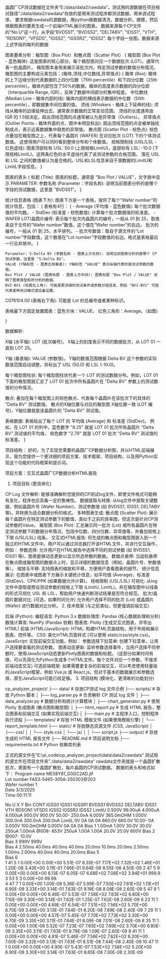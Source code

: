 晶圆厂CP测试数据在文件夹“E:/data/data2/rawdata”。测试用的源数据在项目相对路径“./data/data2/rawdata”存放的是用来测试程序都测试数据，用来调试程序。
要求根据rawdata的源数据，用python做数据清洗，数据分析，建模，然后根据图表的要素生成一个前端HTML展示的图表。
数据来源每个CP文件的"No.U"这一行。从字段“BVDSS1", "BVDSS2",	"DELTABV",	"IDSS1",	"VTH",	"RDSON1",	"VFSDS",	"IGSS2",	"IGSSR2",	"IDSS2”.  每个字段一张图。数据来源上述字段的每列的数据

图表要素分析：箱型图（Box Plot）和散点图（Scatter Plot）
{
    箱型图 (Box Plot - 蓝色箱体):  这是图表的核心部分。每个箱型图对应一个数据批次 (LOT)，通常代表一批晶圆片。 箱型图本身用来展示该批次内，特定测试参数的数值分布情况。  箱型图的主要构成元素包括：{箱体,须线,中位数线,异常值点}
    {
        箱体 (Box): 箱体的上下边缘分别代表数据的上四分位数（75th percentile）和下四分位数（25th percentile）。箱体内部包含了50%的数据。箱体的高度表示数据的四分位距（Interquartile Range, IQR），反映了数据中间部分的集中程度。
        中位数线 (Median Line - 箱体内部的线): 箱体内部的横线表示数据的中位数（50th percentile），即数据集中间位置的值。
        须线 (Whiskers - 箱体上下延伸的线): 须线从箱体的边缘延伸出去，通常表示数据的正常变动范围。 须线的长度通常由 IQR 的 1.5倍决定。超出须线范围的点通常被认为是异常值（Outliers）。
        异常值点 (Outlier Points - 箱体外面的点，图中未明显标出): 超出须线范围的点会被单独绘制成点，表示远离数据集中趋势的异常值。 
        散点图 (Scatter Plot - 棕色点):  棕色点叠加在箱型图之上，代表每个晶圆片 (WAFER)  在对应批次 (LOT) 下的个体测试数值。  这使得用户可以同时看到整体分布和个体数值。
        规格限制线 (USL/LSL - 红色虚线):  图表顶部标有 USL: 50.0 (上限规格LimitU)，底部标有 LSL: -10.0 (下限规格LimitL)。这两条红色的水平虚线代表了该测试参数的合格范围。  落在 USL 和 LSL 之间的数值被认为是合格的。USL和LSL信息来自于源数据的LimitU和LimitL字段信息。
    }
    
图表的表头
    {
        标题 (Title): 图表的标题，通常是 "Box Plot / VALUE"，文字居中显示
        PARAMETER:  参数名称 (Parameter：字段名称): 说明当前图表分析的是哪个字段的测试数据，这里是 "BVDSS1"。
    }

统计信息表格 (图表下方):  图表下方是一个表格，提供了每个“Wafer number”的统计信息，包括：
{
表格有4行：
    {
        - Average (平均值 - 蓝色数值): 每个批次数据值的平均数。
        - StdDev (标准差 - 棕色数值): 计算每个批次数据值的标准差。 
        - WAFER LOT(晶圆片编号: 表示每个批次内晶圆片的编号，一般从 01 到 25，取值来自于文件的“Wafer number”数值。这个值在“Wafer number”的右边。 批次的编号，一般从 01 到 25，水平排列。
        - 批次号数值：取自于源文件的“Lot number”字段数值，这个数值在“Lot number”字段数值的右边。格式是表格最后一行合并居中。
    }

    Parameter: 5:Delta BV (参数名称 - 图表上方右侧): 说明当前图表分析的是哪个 CP 测试参数，这里是 "5:Delta BV"。
    VALUE (Y轴标签 - 图表左侧垂直): Y轴标签 "VALUE" 表示纵轴代表的是测试参数的数值。
    Box Plot / VALUE (图表标题 - 图表上方中间): 图表标题 "Box Plot / VALUE" 说明了图表类型和所分析的数据。
    BV2-BV1 (标题左上角): 可能是更详细的测试条件或参数分组信息，例如 "BV2-BV1" 可能代表某种测试模式或设备设置。
C076104.00 (表格右下角): 可能是 Lot 的总编号或者某种标识。

表格最下方固定放置图表：蓝色方块：VALUE， 红色三角形：Average。（如图）

}


数据解析:

X轴 (水平轴):  LOT (批次编号)。  X轴上的刻度表示不同的数据批次，从 LOT 01 一直到 LOT 25。

Y轴 (垂直轴):  VALUE (参数值)。 Y轴的数值范围根据 Delta BV 这个参数的实际数值范围自动调整，并标出了 USL (50.0) 和 LSL (-10.0)。

每个箱型图柱状:  每个箱型图柱状代表一个 LOT 的测试数据分布。例如，LOT 01 下面的箱型图就汇总了 LOT 01 批次中所有晶圆片在 "Delta BV" 参数上的测试数值的分布情况。

散点:  叠加在每个箱型图上的棕色散点，代表每个晶圆片在该批次下的具体的 "Delta BV" 测试数值。 散点的X轴位置与对应的箱型图 X轴位置一致 (LOT 编号)，Y轴位置就是该晶圆片的 "Delta BV" 测试值。

表格数据:  表格给出了每个 LOT 的 平均值 (Average) 和 标准差 (StdDev)。 例如，在 LOT 01 的列中，蓝色数字 "8.25" 就是 LOT 01 批次所有晶圆片 "Delta BV" 测试值的平均值， 棕色数字 "2.79" 就是 LOT 01 批次 "Delta BV" 测试值的标准差。
}

项目结构：
好的，为了实现您需要的晶圆厂CP数据分析图，并以HTML前端展示，我为您提供一个更详细的项目方案、技术框架、项目结构，以及用Python实现这个功能的代码框架和提示词。

项目方案：交互式晶圆厂CP数据分析HTML报告

1. 项目目标 (更具体化)

CP Log 文件解析: 能够准确解析您提供的CP测试log文件，即使文件格式可能稍有变化，程序也应具备一定的鲁棒性。
数据提取与转换: 从log文件中提取关键数据，例如晶圆片号 (Wafer Number)、测试参数值 (如 BVDSS1, IDSS1, DELTABV 等)，并转换为适合数据分析的格式。
多种图表生成:
散点图 (Scatter Plot): 展示每个晶圆片在特定测试参数下的数值，类似于之前的良率图，但这次是针对CP测试参数的Value。
箱型图 (Box Plot): 汇总展示同一批次 (Lot) 或所有晶圆片在特定测试参数下的数据分布情况，包括中位数、四分位数、异常值等，并叠加规格上下限 (USL/LSL) 线条。
交互式HTML报告: 将生成的散点图和箱型图嵌入到一个独立的HTML文件中。用户可以通过浏览器打开该HTML文件，并进行交互操作，例如：
参数选择: 允许用户在HTML报告中选择不同的测试参数 (如 BVDSS1, IDSS1 等)，图表能够动态更新以显示所选参数的数据。
数据点悬停: 当鼠标悬停在散点图或箱型图的数据点上时，显示详细的数据信息（例如，晶圆片号、参数值等）。
缩放与平移: 支持图表的缩放和平移，方便用户查看图表的细节。
统计信息展示: 在图表中或图表下方展示关键统计信息，如平均值 (Average)、标准差 (StdDev)、CPK/PPK (如果数据允许计算)。
规格限制 (USL/LSL) 可视化: 从log文件中提取或预设测试参数的规格上下限 (LimitU, LimitL)，并在箱型图中以线条的形式可视化 USL 和 LSL，帮助用户快速判断测试结果是否符合规范。
批次/晶圆片数据对比: (可选，如果时间允许) 允许用户选择不同的批次 (Lot) 或晶圆片 (Wafer) 进行数据对比分析。
2. 技术框架 (与之前类似，但更强调前端交互)

后端 (Python):
编程语言: Python 3.x
数据处理库: Pandas (核心数据处理和分析)
数值计算库: NumPy (Pandas 依赖)
图表库: Plotly (生成交互式图表，并导出HTML)
前端 (HTML/JavaScript):
HTML: 构建HTML页面结构，用于布局和展示图表、控件等。
CSS: 美化HTML页面样式 (可以使用 static/css/style.css)。
JavaScript: 实现前端交互功能，例如：
参数选择下拉菜单: 创建下拉菜单，让用户选择要查看的测试参数。
图表动态更新: 监听参数选择事件，当用户选择不同参数时，使用JavaScript动态更新Plotly图表的数据和标题。 (这部分如果时间有限，可以先简化为Python生成多个HTML文件，每个文件对应一个参数，不强求前端动态交互)
可选前端框架: 如果需要更复杂的前端交互，可以考虑使用轻量级的JavaScript框架，例如 Vue.js 或 React.js。但对于基本的数据展示和参数选择，原生JavaScript可能已经足够。
3. 项目结构 (模块化，更清晰的功能划分)

cp_analyzer_project/
├── data/                    # 存放CP测试 log 文件示例
├── scripts/                 # 存放 Python 脚本
│   ├── log_parser.py        # 负责解析 CP 测试 log 文件
│   ├── data_analyzer.py     # 数据分析和统计计算模块
│   ├── chart_generator.py   # 使用 Plotly 生成图表 (散点图和箱型图)
│   ├── html_report.py       # 生成 HTML 报告，整合图表和前端交互 (如果实现前端交互)
│   ├── main.py              # 主程序入口，控制程序执行流程
├── templates/               # 存放 HTML 模板文件 (如果使用模板引擎)
│   └── report_template.html
├── static/                  # 存放静态资源文件 (CSS, JavaScript)
│   ├── css/
│   │   └── style.css
│   └── js/
│   │   └── script.js
├── output/                  # 存放生成的 HTML 报告文件
├── README.md                # 项目说明文档
├── requirements.txt         # Python 依赖库列表

正式的源文件在“E:\ai_code\cp_analyzer_project\data\data2\rawdata”
测试用的源文件在项目文件夹"./data/data2/rawdata"
rawdata文件夹就是一个晶圆扩散批次，里面有一个晶圆扩散批，每片晶圆的CP测试数据。
数据的表头和格式如下：
Program name	ME58Y81_G0GC2AD.jtf																
Lot number	FA53-5465-305A-250303@203																
Wafer number	1																
Date	3/3/2025																
Time	00:11:11																
																	
No.U	X	Y	Bin	CONT	IGSS0	IGSS1	IGSSR1	BVDSS1	BVDSS2	DELTABV	IDSS1	VTH	RDSON1	VFSDS	IGSS2	IGSSR2	IDSS2
LimitU				0.500V	99.00uA	4.000uA	4.000uA	900.0V	900.0V	50.00-	250.0nA	4.000V	365.0mOHM	1.000V	300.0nA	300.0nA	200.0nA
LimitL				0V	0A	0A	0A	660.0V	660.0V	10.00-	0A	3.000V	100.0mOHM	0.000V	0A	0A	0A
Bias 1				1.00mA	1.00V	30.0V	30.0V	250uA	1.00mA	@008-	653V	250uA	1.00A	1.00A	20.0V	20.0V	600V
Bias 2										@007-			10.0V				
Bias 3								999V	999V								
Bias 4				2.50ms	40.0ms	40.0ms	40.0ms	20.0ms	10.0ms		20.0ms	2.50ms	1.00ms	2.00ms	40.0ms	40.0ms	20.0ms
Bias 5																	
Bias 6																	
1	41	5	1	0.00E+00	0.00E+00	5.51E-07	6.35E-07	7.17E+02	7.32E+02	1.46E+01	1.20E-08	3.43E+00	3.11E-01	7.66E-01	9.64E-08	8.55E-08	4.50E-09
2	47	5	9	0.00E+00	0.00E+00	6.13E-07	6.05E-07	6.68E+02	7.08E+02	3.94E+01	999.9						
3	53	5	3	0.00E+00	99.99												
4	47	7	1	0.00E+00	1.00E-08	5.36E-07	5.99E-07	7.50E+02	7.61E+02	1.11E+01	6.90E-09	3.33E+00	3.14E-01	7.63E-01	9.19E-08	8.09E-08	2.60E-09
5	47	9	1	0.00E+00	0.00E+00	6.46E-07	5.53E-07	7.56E+02	7.63E+02	6.80E+00	7.10E-09	3.30E+00	3.14E-01	7.62E-01	1.25E-07	7.62E-08	2.60E-09
6	23	11	1	0.00E+00	0.00E+00	4.69E-07	6.54E-07	7.51E+02	7.56E+02	5.70E+00	6.70E-09	3.45E+00	3.13E-01	7.64E-01	8.20E-08	7.89E-08	2.40E-09
7	29	11	1	0.00E+00	0.00E+00	4.57E-07	5.45E-07	7.70E+02	7.73E+02	3.30E+00	6.70E-09	3.35E+00	3.11E-01	7.64E-01	8.09E-08	7.01E-08	2.60E-09
8	35	11	1	0.00E+00	1.00E-08	5.32E-07	7.23E-07	7.65E+02	7.69E+02	3.70E+00	6.80E-09	3.35E+00	3.11E-01	7.63E-01	9.79E-08	1.09E-07	2.60E-09
9	41	11	1	0.00E+00	0.00E+00	4.81E-07	5.46E-07	7.56E+02	7.62E+02	6.20E+00	7.00E-09	3.32E+00	3.13E-01	7.63E-01	8.51E-08	7.44E-08	2.40E-09
10	47	11	1	0.00E+00	0.00E+00	4.90E-07	5.43E-07	7.53E+02	7.58E+02	5.20E+00	6.90E-09	3.30E+00	3.14E-01	7.63E-01	8.65E-08	7.30E-08	2.30E-09